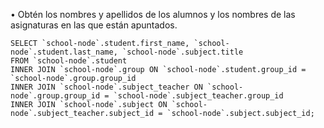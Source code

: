 • Obtén los nombres y apellidos de los alumnos y los nombres de las asignaturas en las que están apuntados.

    SELECT `school-node`.student.first_name, `school-node`.student.last_name, `school-node`.subject.title
    FROM `school-node`.student
    INNER JOIN `school-node`.group ON `school-node`.student.group_id = `school-node`.group.group_id
    INNER JOIN `school-node`.subject_teacher ON `school-node`.group.group_id = `school-node`.subject_teacher.group_id
    INNER JOIN `school-node`.subject ON `school-node`.subject_teacher.subject_id = `school-node`.subject.subject_id;
